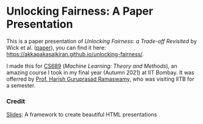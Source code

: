 # Unlocking Fairness: A Paper Presentation

This is a paper presentation of *Unlocking Fairness: a Trade-off Revisited* by Wick et al. ([paper](https://papers.nips.cc/paper/2019/hash/373e4c5d8edfa8b74fd4b6791d0cf6dc-Abstract.html)), you can find it here: https://akkapakasaikiran.github.io/unlocking-fairness/.

I made this for [CS689](https://sites.google.com/site/harishguruprasad/teaching/topics-in-ml-iitb-aug-2021) (*Machine Learning: Theory and Methods*), an amazing course I took in my final year (Autumn 2021) at IIT Bombay. It was offerred by [Prof. Harish Guruprasad Ramaswamy](https://sites.google.com/site/harishguruprasad/home), who was visiting IITB for a semester.

### Credit

[Slides](https://slides.com/): A framework to create beautiful HTML presentations  